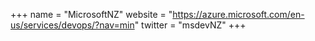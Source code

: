 +++
name = "MicrosoftNZ"
website = "https://azure.microsoft.com/en-us/services/devops/?nav=min"
twitter = "msdevNZ"
+++